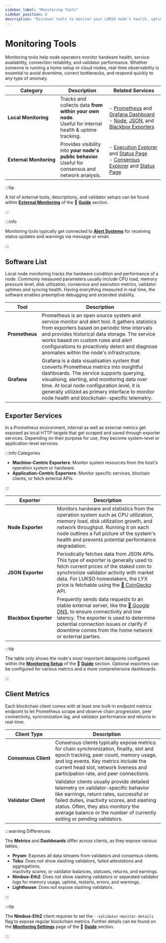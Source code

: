 ```yaml
---
sidebar_label: "Monitoring Tools"
sidebar_position: 8
description: "Discover tools to monitor your LUKSO node’s health, uptime, network status, and validator performance using Prometheus, Grafana, and exporters."
---
```


# Monitoring Tools

Monitoring tools help node operators monitor hardware health, service availability, connection reliability, and validator performance. Whether someone is running a home setup or cloud nodes, real-time observability is essential to avoid downtime, correct bottlenecks, and respond quickly to any type of anomaly.

| Category                               | Description                                                                                                  | <nobr> Related Services </nobr>                                                                                                                                                                                                                                                                                                                                                     |
| -------------------------------------- | ------------------------------------------------------------------------------------------------------------ | ----------------------------------------------------------------------------------------------------------------------------------------------------------------------------------------------------------------------------------------------------------------------------------------------------------------------------------------------------------------------------------- |
| <nobr> **Local Monitoring** </nobr>    | Tracks and collects data **from within your own node**. <br /> Useful for internal health & uptime tracking. | - [Prometheus](/docs/guides/monitoring/prometheus.md) and [Grafana Dashboard](/docs/guides/monitoring/grafana.md)<br/>- [Node](/docs/guides/monitoring/node-exporter.md), [JSON](/docs/guides/monitoring/json-exporter.md), and [Blackbox Exporters](/docs/guides/monitoring/blackbox-exporter.md)                                                                                  |
| <nobr> **External Monitoring** </nobr> | Provides visibility into **your node's public behavior**. <br /> Useful for consensus and network analysis.  | - [Execution Explorer](/docs/guides/monitoring/external-monitoring.md#execution-block-explorer) and [Status Page](/docs/guides/monitoring/external-monitoring.md#execution-status-page)<br/>- [Consensus Explorer](/docs/guides/monitoring/external-monitoring.md#consensus-block-explorer) and [Status Page](/docs/guides/monitoring/external-monitoring.md#consensus-status-page) |

:::tip

A list of external tools, descriptions, and validator setups can be found within [**External Monitoring**](/docs/guides/monitoring/external-monitoring.md) of the 📖 [**Guide**](/docs/guides/validator-setup/precautions.md) section.

:::

:::info

Monitoring tools typically get connected to [**Alert Systems**](/docs/guides/alert-systems/telegram-bot.md) for receiving status updates and warnings via message or email.

:::

## Software List

Local node monitoring tracks the hardware condition and performance of a node. Commonly measured parameters usually include CPU load, memory pressure level, disk utilization, consensus and execution metrics, validator uptimes and syncing health. Having everything measured in real time, the software enables preemptive debugging and extended stability.

| Tool           | Description                                                                                                                                                                                                                                                                                                                         |
| -------------- | ----------------------------------------------------------------------------------------------------------------------------------------------------------------------------------------------------------------------------------------------------------------------------------------------------------------------------------- |
| **Prometheus** | Prometheus is an open source system and service monitor and alert tool. It gathers statistics from exporters based on periodic time intervals and provides historical data storage. The service works based on custom rules and alert configurations to proactively detect and diagnose anomalies within the node's infrastructure. |
| **Grafana**    | Grafana is a data visualisation system that converts Prometheus metrics into insightful dashboards. The service supports querying, visualising, alerting, and monitoring data over time. At local node configuration level, it is generally utilized as primary interface to monitor node health and blockchain-specific telemetry. |

## Exporter Services

In a Prometheus environment, internal as well as external metrics get exposed as local HTTP targets that get scraped and saved through exporter services. Depending on their purpose for use, they become system-level or application-level services.

:::info Categories

- **Machine-Centric Exporters**: Monitor system resources from the host's operation system or hardware.
- **Application-Centric Exporters**: Monitor specific services, blochain clients, or fetch external APIs.

:::

| Exporter                             | Description                                                                                                                                                                                                                                                                                                                |
| ------------------------------------ | -------------------------------------------------------------------------------------------------------------------------------------------------------------------------------------------------------------------------------------------------------------------------------------------------------------------------- |
| <nobr> **Node Exporter** </nobr>     | Monitors hardware and statistics from the operation system such as CPU utilization, memory load, disk utilization growth, and network throughput. Running it on each node outlines a full picture of the system's health and prevents potential performance degradation.                                                   |
| <nobr> **JSON Exporter** </nobr>     | Periodically fetches data from JSON APIs. This type of exporter is generally used to fetch current prices of the staked coin to synchronize validator activity with market data. For LUKSO homestakers, the LYX price is fetchable using the [🦎 CoinGecko](https://www.coingecko.com/) API.                               |
| <nobr> **Blackbox Exporter** </nobr> | Frequently sends data requests to an stable external server, like the [📡 Google DNS](https://developers.google.com/speed/public-dns?hl=en), to ensure connectivity and low latency. The exporter is used to determine potential connection issues or clarify if downtime comes from the home network or external parties. |

:::tip

The table only shows the node's most important datapoints configured within the [**Monitoring Setup**](/docs/guides/monitoring/software-preparation.md) of the 📖 [**Guide**](/docs/guides/validator-setup/precautions.md) section. Optional exporters can be configured for various metrics and a more comprehensive dashboards.

:::

## Client Metrics

Each blockchain client comes with at least one built-in endpoint metrics endpoint to let Prometheus scrape and observe chain progression, peer connectivity, syncronization lag, and validator performance and returns in real-time.

| Client Type                         | Description                                                                                                                                                                                                                                                                                   |
| ----------------------------------- | --------------------------------------------------------------------------------------------------------------------------------------------------------------------------------------------------------------------------------------------------------------------------------------------- |
| <nobr> **Consensus Client** </nobr> | Consensus clients typically expose metrics for chain synchronization, finality, slot and epoch tracking, peer count, memory usage, and log events. Key metrics include the current head slot, network liveness and participation rate, and peer connections.                                  |
| <nobr> **Validator Client** </nobr> | Validator clients usually provide detailed telemetry on validator-specific behavior like earnings, return rates, successful or failed duties, inactivity scores, and slashing status. Often, they also monitory the average balance or the number of currently exiting or pending validators. |

:::warning Differences

The **Metrics** and **Dashboards** differ across clients, as they expose various lables.

- **Prysm**: Exposes all data streams from validators and consensus clients.
- **Teku**: Does not show slashing validators, failed attestations and aggregations, <br/> inactivity scores, or validator balances, statuses, returns, and earnings.
- **Nimbus-Eth2**: Does not show slashing validators or separated validator <br/> logs for memory usage, uptime, restarts, errors, and warnings.
- **Lighthouse**: Does not expose slashing validators.

:::

<!--TODO: Add guide link-->

:::tip

The **Nimbus-Eth2** client requires to set the `--validator-monitor-details` flag to expose regular blockchain metrics. Further details can be found on the [**Monitoring Settings**](#) page of the 📖 [**Guide**](/docs/guides/validator-setup/precautions.md) section.

:::
